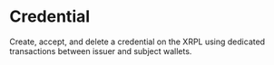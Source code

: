 # Credential

Create, accept, and delete a credential on the XRPL using dedicated transactions between issuer and subject wallets.
